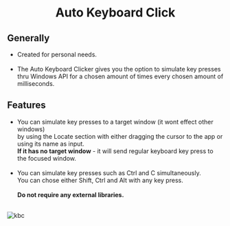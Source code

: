 <h1 align="center"> Auto Keyboard Click </h1>

## Generally </br>
* Created for personal needs.</br></br>
* The Auto Keyboard Clicker gives you the option to simulate key presses</br>
thru Windows API for a chosen amount of times every chosen amount of milliseconds.</br>

## Features </br>
* You can simulate key presses to a target window (it wont effect other windows)</br>
by using the Locate section with either dragging the cursor to the app or using its name as input.</br>
<b>If it has no target window</b> - it will send regular keyboard key press to the focused window.</br></br>
* You can simulate key presses such as Ctrl and C simultaneously.</br>
You can chose either Shift, Ctrl and Alt with any key press.</br></br>
<b> Do not require any external libraries.</b></br></br>

![kbc](https://user-images.githubusercontent.com/39623990/181916167-4a4f1ec3-63ad-44e5-8f93-9440aa5876cc.jpg)

